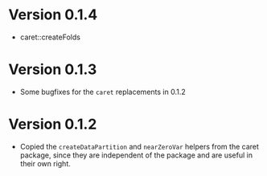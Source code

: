 # Version 0.1.4

  * caret::createFolds

# Version 0.1.3

  * Some bugfixes for the `caret` replacements in 0.1.2

# Version 0.1.2

  * Copied the `createDataPartition` and `nearZeroVar` helpers from the caret package,
    since they are independent of the package and are useful in their own right.
